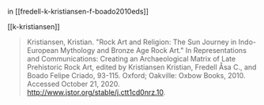 in [[fredell-k-kristiansen-f-boado2010eds]]

[[k-kristiansen]]

> Kristiansen, Kristian. "Rock Art and Religion: The Sun Journey in Indo-European Mythology and Bronze Age Rock Art." In Representations and Communications: Creating an Archaeological Matrix of Late Prehistoric Rock Art, edited by Kristiansen Kristian, Fredell Åsa C., and Boado Felipe Criado, 93-115. Oxford; Oakville: Oxbow Books, 2010. Accessed October 21, 2020. http://www.jstor.org/stable/j.ctt1cd0nrz.10.
